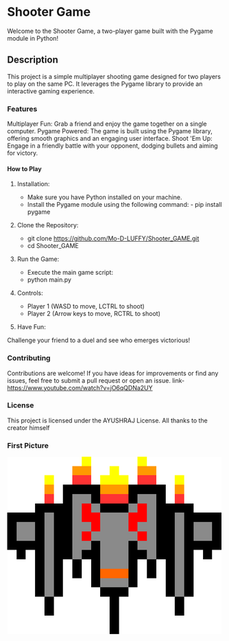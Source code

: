 
# Shooter Game

Welcome to the Shooter Game, a two-player game built with the Pygame module in Python!

## Description
This project is a simple multiplayer shooting game designed for two players to play on the same PC. It leverages the Pygame library to provide an interactive gaming experience.

### Features
Multiplayer Fun: Grab a friend and enjoy the game together on a single computer.
Pygame Powered: The game is built using the Pygame library, offering smooth graphics and an engaging user interface.
Shoot 'Em Up: Engage in a friendly battle with your opponent, dodging bullets and aiming for victory.

#### How to Play
1. Installation:
    - Make sure you have Python installed on your machine.
    - Install the Pygame module using the following command:
          - pip install pygame

2. Clone the Repository:
    - git clone https://github.com/Mo-D-LUFFY/Shooter_GAME.git
    - cd Shooter_GAME
3. Run the Game:
    - Execute the main game script:
    -  python main.py
4. Controls:
    - Player 1 (WASD to move, LCTRL to shoot)
    - Player 2 (Arrow keys to move, RCTRL to shoot)
5. Have Fun:

Challenge your friend to a duel and see who emerges victorious!

### Contributing
Contributions are welcome! If you have ideas for improvements or find any issues, feel free to submit a pull request or open an issue.
link-https://www.youtube.com/watch?v=jO6qQDNa2UY


### License
This project is licensed under the AYUSHRAJ License.
All thanks to the creator himself

### First Picture


![Game Screenshot](Assets/spaceship_red.png)
